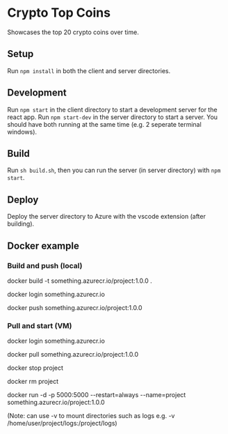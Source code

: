 # Crypto Top Coins

Showcases the top 20 crypto coins over time.

## Setup

Run ```npm install``` in both the client and server directories.

## Development

Run ```npm start``` in the client directory to start a development server for the react app. Run ```npm start-dev``` in the server directory to start a server. You should have both running at the same time (e.g. 2 seperate terminal windows).

## Build

Run ```sh build.sh```, then you can run the server (in server directory) with ```npm start```.

## Deploy

Deploy the server directory to Azure with the vscode extension (after building).

## Docker example

### Build and push (local)

docker build -t something.azurecr.io/project:1.0.0 .

docker login something.azurecr.io

docker push something.azurecr.io/project:1.0.0

### Pull and start (VM)

docker login something.azurecr.io

docker pull something.azurecr.io/project:1.0.0

docker stop project

docker rm project

docker run -d -p 5000:5000 --restart=always --name=project something.azurecr.io/project:1.0.0

(Note: can use -v to mount directories such as logs e.g. -v /home/user/project/logs:/project/logs)
